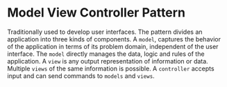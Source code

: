 # Model View Controller Pattern
Traditionally used to develop user interfaces. The pattern divides an 
application into three kinds of components. A `model`, captures the behavior 
of the application in terms of its problem domain, independent of the user 
interface. The `model` directly manages the data, logic and rules of the application.
A `view` is any output representation of information or data. Multiple `views`
of the same information is possible. A `controller` accepts input and can 
send commands to `models` and `views`.

